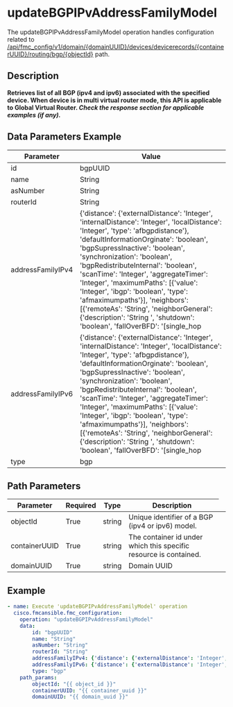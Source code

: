 # updateBGPIPvAddressFamilyModel

The updateBGPIPvAddressFamilyModel operation handles configuration related to [/api/fmc_config/v1/domain/{domainUUID}/devices/devicerecords/{containerUUID}/routing/bgp/{objectId}](/paths//api/fmc_config/v1/domain/{domain_uuid}/devices/devicerecords/{container_uuid}/routing/bgp/{object_id}.md) path.&nbsp;
## Description
**Retrieves list of all BGP (ipv4 and ipv6) associated with the specified device. When device is in multi virtual router mode, this API is applicable to Global Virtual Router. _Check the response section for applicable examples (if any)._**

## Data Parameters Example
| Parameter | Value |
| --------- | -------- |
| id | bgpUUID |
| name | String |
| asNumber | String |
| routerId | String |
| addressFamilyIPv4 | {'distance': {'externalDistance': 'Integer', 'internalDistance': 'Integer', 'localDistance': 'Integer', 'type': 'afbgpdistance'}, 'defaultInformationOrginate': 'boolean', 'bgpSupressInactive': 'boolean', 'synchronization': 'boolean', 'bgpRedistributeInternal': 'boolean', 'scanTime': 'Integer', 'aggregateTimer': 'Integer', 'maximumPaths': [{'value': 'Integer', 'ibgp': 'boolean', 'type': 'afmaximumpaths'}], 'neighbors': [{'remoteAs': 'String', 'neighborGeneral': {'description': 'String ', 'shutdown': 'boolean', 'fallOverBFD': '[single_hop | multi-hop ]', 'type': 'neighborgeneral'}, 'neighborAdvanced': {'neighborSecret': 'Secret', 'neighborHops': {'maxHopCount': 'Integer', 'disableConnectedCheck': 'boolean', 'neighborTtlSecurityHops': 'Integer', 'type': 'neighborebgpmultihop or neighborttlsecurityhops'}, 'neighborVersion': 'Integer', 'nextHopSelf': 'boolean', 'neighborWeight': 'Integer', 'sendCommunity': 'boolean', 'neighborTransportConnectionMode': {'establishTCPSession': 'boolean', 'type': 'neighbortransportconnectionmode'}, 'neighborTransportPathMTUDiscovery': {'disable': 'boolean', 'type': 'neighbortransportpathmtudiscovery'}, 'type': 'neighboradvanced'}, 'neighborTimers': {'keepAliveInterval': 'Integer', 'holdTime': 'Integer', 'minimumHoldTime': 'Integer', 'type': 'neighbortimers'}, 'neighborRoutes': {'advertisementInterval': 'Integer', 'neighborAdvertiseMaps': [{'routeMap': 'RouteMap', 'existMap': 'boolean', 'existRouteMap': 'RouteMap', 'type': 'neighboradvertisemap'}], 'removePrivateAs': 'boolean'}, 'neighborFiltering': {'neighborDistributeLists': [{'accessList': 'AccessList', 'filterUpdateAction': '[IN/OUT]', 'type': 'neighbordistributelist', 'id': 'uuid of accessList'}], 'neighborRouteMap': [{'routeMap': 'RouteMap', 'filterUpdateAction': '[IN/OUT]', 'type': 'neighborroutemap'}], 'ipv4PrefixListFilter': [{'ipv4PrefixList': 'IPV4PrefixList', 'filterUpdateAction': '[IN/OUT]', 'type': 'neighborprefixlist'}], 'neighborFilterList': [{'asPathList': 'asPath', 'filterUpdateAction': '[IN/OUT]', 'type': 'neighborfilterlist'}], 'neighborMaximumPrefix': {'maxPrefixLimit': 'long', 'thresholdValue': 'Integer', 'restartInterval': 'Integer', 'warningOnly': 'boolean', 'type': 'neighbormaximumprefix'}, 'neighborDefaultOriginate': {'routeMap': 'RouteMap', 'type': 'neighbordefaultoriginate'}}, 'neighborLocalAs': {'asNumber': 'String', 'noPrepend': 'boolean', 'replaceAs': 'boolean', 'dualAs': 'boolean', 'type': 'neighborlocalas'}, 'neighborHaMode': {'disable': 'boolean', 'type': 'neighborhamode'}, 'ipv4Address': 'String', 'type': 'neighboripv4'}], 'redistributeProtocols': [{'routeMap': 'routemap', 'routeMetric': {'metricValue': 'long'}, 'type': 'redistributestatic'}, {'routeMap': 'routemap', 'routeMetric': {'metricValue': 'long'}, 'type': 'redistributeconnected'}, {'routeMap': 'routemap', 'routeMetric': {'metricValue': 'long'}, 'type': 'redistributerip'}, {'routeMap': 'routemap', 'routeMetric': {'metricValue': 'long'}, 'type': 'redistributebgp'}, {'processId': 'string', 'routeMap': 'routemap', 'routeMetric': {'metricValue': 'long'}, 'matchExternal1': 'boolean', 'matchExternal2': 'boolean', 'matchInternal': 'boolean', 'matchNssaExternal1': 'boolean', 'matchNssaExternal2': 'boolean', 'type': 'redistributeospf'}], 'distributeLists': [{'accessList': 'StandardAccessList', 'type': 'incomingroutefilter'}, {'accessList': 'StandardAccessList', 'protocol': 'FilterProtocol Object', 'type': 'outgoingroutefilter'}], 'aftableMap': 'RouteMap', 'bgpNextHopTriggerDelay': 'Integer', 'bgpNextHopTriggerEnable': 'boolean', 'id': 'uuid of ipv4 general settings', 'type': 'afipv4'} |
| addressFamilyIPv6 | {'distance': {'externalDistance': 'Integer', 'internalDistance': 'Integer', 'localDistance': 'Integer', 'type': 'afbgpdistance'}, 'defaultInformationOrginate': 'boolean', 'bgpSupressInactive': 'boolean', 'synchronization': 'boolean', 'bgpRedistributeInternal': 'boolean', 'scanTime': 'Integer', 'aggregateTimer': 'Integer', 'maximumPaths': [{'value': 'Integer', 'ibgp': 'boolean', 'type': 'afmaximumpaths'}], 'neighbors': [{'remoteAs': 'String', 'neighborGeneral': {'description': 'String ', 'shutdown': 'boolean', 'fallOverBFD': '[single_hop | multi-hop ]', 'type': 'neighborgeneral'}, 'neighborAdvanced': {'neighborSecret': 'Secret', 'neighborHops': {'maxHopCount': 'Integer', 'disableConnectedCheck': 'boolean', 'neighborTtlSecurityHops': 'Integer', 'type': 'neighborebgpmultihop or neighborttlsecurityhops'}, 'neighborVersion': 'Integer', 'nextHopSelf': 'boolean', 'neighborWeight': 'Integer', 'sendCommunity': 'boolean', 'neighborTransportConnectionMode': {'establishTCPSession': 'boolean', 'type': 'neighbortransportconnectionmode'}, 'neighborTransportPathMTUDiscovery': {'disable': 'boolean', 'type': 'neighbortransportpathmtudiscovery'}, 'type': 'neighboradvanced'}, 'neighborTimers': {'keepAliveInterval': 'Integer', 'holdTime': 'Integer', 'minimumHoldTime': 'Integer', 'type': 'neighbortimers'}, 'neighborRoutes': {'advertisementInterval': 'Integer', 'neighborAdvertiseMaps': [{'routeMap': 'RouteMap', 'existMap': 'boolean', 'existRouteMap': 'RouteMap', 'type': 'neighboradvertisemap'}], 'removePrivateAs': 'boolean'}, 'neighborFiltering': {'neighborDistributeLists': [{'accessList': 'AccessList', 'filterUpdateAction': '[IN/OUT]', 'type': 'neighbordistributelist', 'id': 'uuid of accessList'}], 'neighborRouteMap': [{'routeMap': 'RouteMap', 'filterUpdateAction': '[IN/OUT]', 'type': 'neighborroutemap'}], 'ipv4PrefixListFilter': [{'ipv4PrefixList': 'IPV4PrefixList', 'filterUpdateAction': '[IN/OUT]', 'type': 'neighborprefixlist'}], 'neighborFilterList': [{'asPathList': 'asPath', 'filterUpdateAction': '[IN/OUT]', 'type': 'neighborfilterlist'}], 'neighborMaximumPrefix': {'maxPrefixLimit': 'long', 'thresholdValue': 'Integer', 'restartInterval': 'Integer', 'warningOnly': 'boolean', 'type': 'neighbormaximumprefix'}, 'neighborDefaultOriginate': {'routeMap': 'RouteMap', 'type': 'neighbordefaultoriginate'}}, 'neighborLocalAs': {'asNumber': 'String', 'noPrepend': 'boolean', 'replaceAs': 'boolean', 'dualAs': 'boolean', 'type': 'neighborlocalas'}, 'neighborHaMode': {'disable': 'boolean', 'type': 'neighborhamode'}, 'ipv6Address': 'String', 'ipv6Prefix': 'String', 'linkLocalInterface': 'interface', 'type': 'neighboripv6'}], 'redistributeProtocols': [{'routeMap': 'routemap', 'routeMetric': {'metricValue': 'long'}, 'type': 'redistributestatic'}, {'routeMap': 'routemap', 'routeMetric': {'metricValue': 'long'}, 'type': 'redistributeconnected'}, {'routeMap': 'routemap', 'routeMetric': {'metricValue': 'long'}, 'type': 'redistributerip'}, {'routeMap': 'routemap', 'routeMetric': {'metricValue': 'long'}, 'type': 'redistributebgp'}, {'processId': 'string', 'routeMap': 'routemap', 'routeMetric': {'metricValue': 'long'}, 'matchExternal1': 'boolean', 'matchExternal2': 'boolean', 'matchInternal': 'boolean', 'matchNssaExternal1': 'boolean', 'matchNssaExternal2': 'boolean', 'type': 'redistributeospf'}], 'aftableMap': 'RouteMap', 'bgpNextHopTriggerDelay': 'Integer', 'bgpNextHopTriggerEnable': 'boolean', 'id': 'uuid of ipv6 general settings', 'type': 'afipv6'} |
| type | bgp |

## Path Parameters
| Parameter | Required | Type | Description |
| --------- | -------- | ---- | ----------- |
| objectId | True | string <td colspan=3> Unique identifier of a BGP (ipv4 or ipv6) model. |
| containerUUID | True | string <td colspan=3> The container id under which this specific resource is contained. |
| domainUUID | True | string <td colspan=3> Domain UUID |

## Example
```yaml
- name: Execute 'updateBGPIPvAddressFamilyModel' operation
  cisco.fmcansible.fmc_configuration:
    operation: "updateBGPIPvAddressFamilyModel"
    data:
        id: "bgpUUID"
        name: "String"
        asNumber: "String"
        routerId: "String"
        addressFamilyIPv4: {'distance': {'externalDistance': 'Integer', 'internalDistance': 'Integer', 'localDistance': 'Integer', 'type': 'afbgpdistance'}, 'defaultInformationOrginate': 'boolean', 'bgpSupressInactive': 'boolean', 'synchronization': 'boolean', 'bgpRedistributeInternal': 'boolean', 'scanTime': 'Integer', 'aggregateTimer': 'Integer', 'maximumPaths': [{'value': 'Integer', 'ibgp': 'boolean', 'type': 'afmaximumpaths'}], 'neighbors': [{'remoteAs': 'String', 'neighborGeneral': {'description': 'String ', 'shutdown': 'boolean', 'fallOverBFD': '[single_hop | multi-hop ]', 'type': 'neighborgeneral'}, 'neighborAdvanced': {'neighborSecret': 'Secret', 'neighborHops': {'maxHopCount': 'Integer', 'disableConnectedCheck': 'boolean', 'neighborTtlSecurityHops': 'Integer', 'type': 'neighborebgpmultihop or neighborttlsecurityhops'}, 'neighborVersion': 'Integer', 'nextHopSelf': 'boolean', 'neighborWeight': 'Integer', 'sendCommunity': 'boolean', 'neighborTransportConnectionMode': {'establishTCPSession': 'boolean', 'type': 'neighbortransportconnectionmode'}, 'neighborTransportPathMTUDiscovery': {'disable': 'boolean', 'type': 'neighbortransportpathmtudiscovery'}, 'type': 'neighboradvanced'}, 'neighborTimers': {'keepAliveInterval': 'Integer', 'holdTime': 'Integer', 'minimumHoldTime': 'Integer', 'type': 'neighbortimers'}, 'neighborRoutes': {'advertisementInterval': 'Integer', 'neighborAdvertiseMaps': [{'routeMap': 'RouteMap', 'existMap': 'boolean', 'existRouteMap': 'RouteMap', 'type': 'neighboradvertisemap'}], 'removePrivateAs': 'boolean'}, 'neighborFiltering': {'neighborDistributeLists': [{'accessList': 'AccessList', 'filterUpdateAction': '[IN/OUT]', 'type': 'neighbordistributelist', 'id': 'uuid of accessList'}], 'neighborRouteMap': [{'routeMap': 'RouteMap', 'filterUpdateAction': '[IN/OUT]', 'type': 'neighborroutemap'}], 'ipv4PrefixListFilter': [{'ipv4PrefixList': 'IPV4PrefixList', 'filterUpdateAction': '[IN/OUT]', 'type': 'neighborprefixlist'}], 'neighborFilterList': [{'asPathList': 'asPath', 'filterUpdateAction': '[IN/OUT]', 'type': 'neighborfilterlist'}], 'neighborMaximumPrefix': {'maxPrefixLimit': 'long', 'thresholdValue': 'Integer', 'restartInterval': 'Integer', 'warningOnly': 'boolean', 'type': 'neighbormaximumprefix'}, 'neighborDefaultOriginate': {'routeMap': 'RouteMap', 'type': 'neighbordefaultoriginate'}}, 'neighborLocalAs': {'asNumber': 'String', 'noPrepend': 'boolean', 'replaceAs': 'boolean', 'dualAs': 'boolean', 'type': 'neighborlocalas'}, 'neighborHaMode': {'disable': 'boolean', 'type': 'neighborhamode'}, 'ipv4Address': 'String', 'type': 'neighboripv4'}], 'redistributeProtocols': [{'routeMap': 'routemap', 'routeMetric': {'metricValue': 'long'}, 'type': 'redistributestatic'}, {'routeMap': 'routemap', 'routeMetric': {'metricValue': 'long'}, 'type': 'redistributeconnected'}, {'routeMap': 'routemap', 'routeMetric': {'metricValue': 'long'}, 'type': 'redistributerip'}, {'routeMap': 'routemap', 'routeMetric': {'metricValue': 'long'}, 'type': 'redistributebgp'}, {'processId': 'string', 'routeMap': 'routemap', 'routeMetric': {'metricValue': 'long'}, 'matchExternal1': 'boolean', 'matchExternal2': 'boolean', 'matchInternal': 'boolean', 'matchNssaExternal1': 'boolean', 'matchNssaExternal2': 'boolean', 'type': 'redistributeospf'}], 'distributeLists': [{'accessList': 'StandardAccessList', 'type': 'incomingroutefilter'}, {'accessList': 'StandardAccessList', 'protocol': 'FilterProtocol Object', 'type': 'outgoingroutefilter'}], 'aftableMap': 'RouteMap', 'bgpNextHopTriggerDelay': 'Integer', 'bgpNextHopTriggerEnable': 'boolean', 'id': 'uuid of ipv4 general settings', 'type': 'afipv4'}
        addressFamilyIPv6: {'distance': {'externalDistance': 'Integer', 'internalDistance': 'Integer', 'localDistance': 'Integer', 'type': 'afbgpdistance'}, 'defaultInformationOrginate': 'boolean', 'bgpSupressInactive': 'boolean', 'synchronization': 'boolean', 'bgpRedistributeInternal': 'boolean', 'scanTime': 'Integer', 'aggregateTimer': 'Integer', 'maximumPaths': [{'value': 'Integer', 'ibgp': 'boolean', 'type': 'afmaximumpaths'}], 'neighbors': [{'remoteAs': 'String', 'neighborGeneral': {'description': 'String ', 'shutdown': 'boolean', 'fallOverBFD': '[single_hop | multi-hop ]', 'type': 'neighborgeneral'}, 'neighborAdvanced': {'neighborSecret': 'Secret', 'neighborHops': {'maxHopCount': 'Integer', 'disableConnectedCheck': 'boolean', 'neighborTtlSecurityHops': 'Integer', 'type': 'neighborebgpmultihop or neighborttlsecurityhops'}, 'neighborVersion': 'Integer', 'nextHopSelf': 'boolean', 'neighborWeight': 'Integer', 'sendCommunity': 'boolean', 'neighborTransportConnectionMode': {'establishTCPSession': 'boolean', 'type': 'neighbortransportconnectionmode'}, 'neighborTransportPathMTUDiscovery': {'disable': 'boolean', 'type': 'neighbortransportpathmtudiscovery'}, 'type': 'neighboradvanced'}, 'neighborTimers': {'keepAliveInterval': 'Integer', 'holdTime': 'Integer', 'minimumHoldTime': 'Integer', 'type': 'neighbortimers'}, 'neighborRoutes': {'advertisementInterval': 'Integer', 'neighborAdvertiseMaps': [{'routeMap': 'RouteMap', 'existMap': 'boolean', 'existRouteMap': 'RouteMap', 'type': 'neighboradvertisemap'}], 'removePrivateAs': 'boolean'}, 'neighborFiltering': {'neighborDistributeLists': [{'accessList': 'AccessList', 'filterUpdateAction': '[IN/OUT]', 'type': 'neighbordistributelist', 'id': 'uuid of accessList'}], 'neighborRouteMap': [{'routeMap': 'RouteMap', 'filterUpdateAction': '[IN/OUT]', 'type': 'neighborroutemap'}], 'ipv4PrefixListFilter': [{'ipv4PrefixList': 'IPV4PrefixList', 'filterUpdateAction': '[IN/OUT]', 'type': 'neighborprefixlist'}], 'neighborFilterList': [{'asPathList': 'asPath', 'filterUpdateAction': '[IN/OUT]', 'type': 'neighborfilterlist'}], 'neighborMaximumPrefix': {'maxPrefixLimit': 'long', 'thresholdValue': 'Integer', 'restartInterval': 'Integer', 'warningOnly': 'boolean', 'type': 'neighbormaximumprefix'}, 'neighborDefaultOriginate': {'routeMap': 'RouteMap', 'type': 'neighbordefaultoriginate'}}, 'neighborLocalAs': {'asNumber': 'String', 'noPrepend': 'boolean', 'replaceAs': 'boolean', 'dualAs': 'boolean', 'type': 'neighborlocalas'}, 'neighborHaMode': {'disable': 'boolean', 'type': 'neighborhamode'}, 'ipv6Address': 'String', 'ipv6Prefix': 'String', 'linkLocalInterface': 'interface', 'type': 'neighboripv6'}], 'redistributeProtocols': [{'routeMap': 'routemap', 'routeMetric': {'metricValue': 'long'}, 'type': 'redistributestatic'}, {'routeMap': 'routemap', 'routeMetric': {'metricValue': 'long'}, 'type': 'redistributeconnected'}, {'routeMap': 'routemap', 'routeMetric': {'metricValue': 'long'}, 'type': 'redistributerip'}, {'routeMap': 'routemap', 'routeMetric': {'metricValue': 'long'}, 'type': 'redistributebgp'}, {'processId': 'string', 'routeMap': 'routemap', 'routeMetric': {'metricValue': 'long'}, 'matchExternal1': 'boolean', 'matchExternal2': 'boolean', 'matchInternal': 'boolean', 'matchNssaExternal1': 'boolean', 'matchNssaExternal2': 'boolean', 'type': 'redistributeospf'}], 'aftableMap': 'RouteMap', 'bgpNextHopTriggerDelay': 'Integer', 'bgpNextHopTriggerEnable': 'boolean', 'id': 'uuid of ipv6 general settings', 'type': 'afipv6'}
        type: "bgp"
    path_params:
        objectId: "{{ object_id }}"
        containerUUID: "{{ container_uuid }}"
        domainUUID: "{{ domain_uuid }}"

```